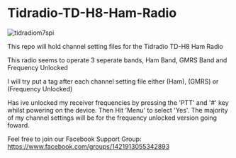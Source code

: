 # Tidradio-TD-H8-Ham-Radio
![tidradiom7spi](https://github.com/M7SPI/Tidradio-TD-H8-Ham-Radio/assets/34815560/c6675285-e220-46d7-a8d2-f066e9c53cde)

This repo will hold channel setting files for the Tidradio TD-H8 Ham Radio

This radio seems to operate 3 seperate bands, Ham Band, GMRS Band and Frequency Unlocked

I will try put a tag after each channel setting file either (Ham), (GMRS) or (Frequency Unlocked)

Has ive unlocked my receiver frequencies by pressing the 'PTT' and '#' key whilst powering on the device. Then Hit 'Menu' to select 'Yes'. The majority of my channel settings will be for the frequency unlocked version going foward.

Feel free to join our Facebook Support Group:
https://www.facebook.com/groups/1421913055342893

